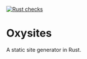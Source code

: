 [![Rust checks](https://github.com/Sparrow0hawk/oxysite/actions/workflows/rust-check.yml/badge.svg?branch=main)](https://github.com/Sparrow0hawk/oxysite/actions/workflows/rust-check.yml)
# Oxysites

A static site generator in Rust.

